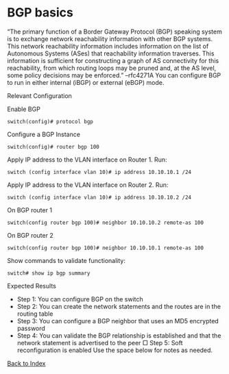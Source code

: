 # BGP basics 

“The primary function of a Border Gateway Protocol (BGP) speaking system is to exchange network reachability information with other BGP systems. This network reachability information includes information on the list of Autonomous Systems (ASes) that reachability information traverses. This information is sufficient for constructing a graph of AS connectivity for this reachability, from which routing loops may be pruned and, at the AS level, some policy decisions may be enforced.” –rfc4271A 
You can configure BGP to run in either internal (iBGP) or external (eBGP) mode. 

Relevant Configuration 

Enable BGP

```
switch(config)# protocol bgp
```

Configure a BGP Instance 

```
switch(config)# router bgp 100
```

Apply IP address to the VLAN interface on Router 1. Run:

```
switch (config interface vlan 10)# ip address 10.10.10.1 /24
```

Apply IP address to the VLAN interface on Router 2. Run:

```
switch (config interface vlan 10)# ip address 10.10.10.2 /24
```

On BGP router 1

```
switch(config router bgp 100)# neighbor 10.10.10.2 remote-as 100
```

On BGP router 2

```
switch(config router bgp 100)# neighbor 10.10.10.1 remote-as 100
```

Show commands to validate functionality:  

```
switch# show ip bgp summary
```

Expected Results 

* Step 1: You can configure BGP on the switch
* Step 2: You can create the network statements and the routes are in the routing table
* Step 3: You can configure a BGP neighbor that uses an MD5 encrypted password
* Step 4: You can validate the BGP relationship is established and that the network statement is advertised to the peer □ Step 5: Soft reconfiguration is enabled
Use the space below for notes as needed. 

[Back to Index](./index.md)
